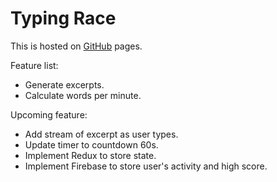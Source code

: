 # Typing Race

This is hosted on [GitHub](https://bin4ryio.github.io/typingrace) pages.

Feature list:

 * Generate excerpts.
 * Calculate words per minute.

Upcoming feature:

 * Add stream of excerpt as user types.
 * Update timer to countdown 60s.
 * Implement Redux to store state.
 * Implement Firebase to store user's activity and high score.
